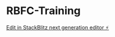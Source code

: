 # RBFC-Training

[Edit in StackBlitz next generation editor ⚡️](https://stackblitz.com/~/github.com/paearth92/RBFC-Training)